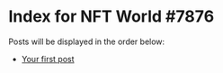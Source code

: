 # Index for NFT World #7876
Posts will be displayed in the order below:

- [Your first post](./001-first.md)

